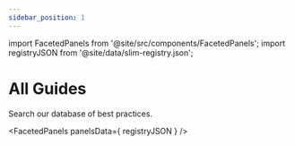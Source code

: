 ```yaml
---
sidebar_position: 1
---
```


import FacetedPanels from '@site/src/components/FacetedPanels';
import registryJSON from '@site/data/slim-registry.json';


# All Guides

Search our database of best practices. 

<FacetedPanels panelsData={ registryJSON } />

